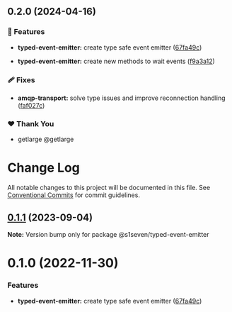 ## 0.2.0 (2024-04-16)

### 🚀 Features

- **typed-event-emitter:** create type safe event emitter ([67fa49c](https://github.com/getlarge/nestjs-tools/commit/67fa49c))

- **typed-event-emitter:** create new methods to wait events ([f9a3a12](https://github.com/getlarge/nestjs-tools/commit/f9a3a12))

### 🩹 Fixes

- **amqp-transport:** solve type issues and improve reconnection handling ([faf027c](https://github.com/getlarge/nestjs-tools/commit/faf027c))

### ❤️ Thank You

- getlarge @getlarge

# Change Log

All notable changes to this project will be documented in this file.
See [Conventional Commits](https://conventionalcommits.org) for commit guidelines.

## [0.1.1](https://github.com/s1seven/nestjs-tools/compare/@s1seven/typed-event-emitter@0.1.0...@s1seven/typed-event-emitter@0.1.1) (2023-09-04)

**Note:** Version bump only for package @s1seven/typed-event-emitter

# 0.1.0 (2022-11-30)

### Features

- **typed-event-emitter:** create type safe event emitter ([67fa49c](https://github.com/s1seven/nestjs-tools/commit/67fa49cbe0972c0a34fbed97de65a93a7ec2f88c))
